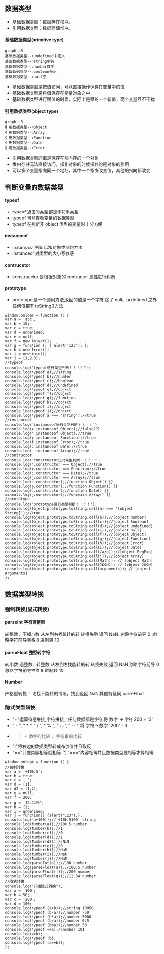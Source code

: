 ## 数据类型

- 基础数据类型：数据存在栈中。
- 引用数据类型：数据存储堆中。

#### 基础数据类型(primitive type)

```
graph LR
基础数据类型-->undefined未定义
基础数据类型-->string字符
基础数据类型-->number数字
基础数据类型-->boolean布尔
基础数据类型-->null空
```

- 基础数据类型是按值访问，可以直接操作保存在变量中的值
- 基础数据类型是将值保存在变量对象之中
- 基础数据类型进行赋值的时候，实际上是赋的一个新值，两个变量互不干扰

#### 引用数据类型(object type)

```
graph LR
引用数据类型-->Object
引用数据类型-->Array
引用数据类型-->Function
引用数据类型-->Date
引用数据类型-->Error
```

- 引用数据类型的值是保存在堆内存的一个对象
- 堆内存并无法直接访问，操作对象的时候操作的是对象的引用
- 可以多个变量指向同一个地址，其中一个指向改变值，其他的指向都改变

## 判断变量的数据类型

#### typeof

- typeof 返回的类型都是字符串类型
- typeof 可以查看变量的数据类型
- typeof 在判断非 object 类型的变量时十分方便

#### instanceof

- instanceof 判断已知对象类型的方法
- instanceof 对类型的大小写敏感

#### contrucetor

- construcetor 是根据对象的 contructor 属性进行判断

#### prototype

- prototype 是一个通用方法,返回的值是一个字符,除了 null、undefined 之外任何值都有 toString()方法

```
window.onload = function () {
var a = 'abc';
var b = 10;
var c = true;
var d = undefined;
var e = null;
var f = new Object();
var g = function () { alert('123'); };
var h = new Error();
var i = new Date();
var j = [1,2,3];
//typeof
console.log("typeof进行类型判断！！！！");
console.log(typeof a);//string
console.log(typeof b);//number
console.log(typeof c);//boolean
console.log(typeof d);//undefined
console.log(typeof e);//object
console.log(typeof f);//object
console.log(typeof g);//function
console.log(typeof h);//object
console.log(typeof i);//object
console.log(typeof j);//object
console.log(typeof a === 'string');//true
//instanceof
console.log("instanceof进行类型判断！！！！");
console.log(e instanceof Object);//false???
console.log(f instanceof Object);//true
console.log(g instanceof Function);//true
console.log(h instanceof Error);//true
console.log(i instanceof Date);//true
console.log(j instanceof Array);//true
//contructor
console.log("construetor进行类型判断！！！！");
console.log(f.constructor === Object);//true
console.log(g.constructor === Function);//true
console.log(i.constructor === Date);//true
console.log(j.constructor === Array);//true
console.log(f.constructor);//function Object() {}
console.log(g.constructor);//function Function() {}
console.log(i.constructor);//function Date() {}
console.log(j.constructor);//function Array() {}
//prototype
console.log("prototype进行类型判断！！！！");
console.log(Object.prototype.toString.call(a) === '[object String]');//true
console.log(Object.prototype.toString.call(b));//[object Number]
console.log(Object.prototype.toString.call(c));//[object Boolean]
console.log(Object.prototype.toString.call(d));//[object Undefined]
console.log(Object.prototype.toString.call(e));//[object Null]
console.log(Object.prototype.toString.call(f));//[object Object]
console.log(Object.prototype.toString.call(g));//[object Function]
console.log(Object.prototype.toString.call(h));//[object Error]
console.log(Object.prototype.toString.call(i));//[object Date]
console.log(Object.prototype.toString.call(/a/g));//[object RegExp]
console.log(Object.prototype.toString.call(j));//[object Array]
console.log(Object.prototype.toString.call(Math)); // [object Math]
console.log(Object.prototype.toString.call(JSON)); // [object JSON]
console.log(Object.prototype.toString.call(arguments)); // [object Arguments]
};
```

## 数据类型转换

### 强制转换(显式转换)

#### parseInt 字符转整型

转整数，干掉小数
从左到右找能转的转
转换失败 返回 NaN
.忽略字符前导 0
.忽略字符前导空格
8 进制转 10

#### parseFloat 整型转字符

转小数
遇整数，转整数
从左到右找能转的转
转换失败 返回 NaN
忽略字符前导 0
忽略字符前导空格
8 进制转 10

#### Number

严格型转换： 先找不能转的情况，找到返回 NaN
其他特征同 parseFloat

### 隐式类型转换

- "+"运算符是拼接,字符拼接上任何数据都是字符 将 数字 -> 字符 200 + '3'
- " - ", " \* ", " / ", " % ", "++", " -- " 将 字符-> 数字 '200' - 3
- > < 数字的比较 、字符串的比较
- "!"将右边的数据类型转成布尔值并且取反
- "=="只要内容相等就相等 而 "==="内容相等并且数据类型要相等才算相等

```
window.onload = function () {
//强制转换
var a = '+100.5';
var b = true;
var c = ' ';
var d = [1];
var d2 = [1,2];
var e = null;
var f = 200;
var g = '12.34元';
var h = {};
var i = undefined;
var j = function() {alert("123");};
console.log((a+100));//'+100.5100' string
console.log(Number(a));//100.5 number
console.log(Number(b));//1
console.log(Number(c));//0
console.log(Number(d));//1
console.log(Number(d2));//NaN
console.log(Number(e));//0
console.log(Number(h));//NaN
console.log(Number(i));//NaN
console.log(Number(j));//NaN
console.log(parseInt(a));//100 number
console.log(parseFloat(a));//100.5 number
console.log(parseFloat(f));//200 number
console.log(parseFloat(g));//12.34 number
//隐式转换
console.log("开始隐式转换");
var a = '100';
var b = 50;
var c = '200';
var d = 100;
console.log(typeof (a+b));//string 10050
console.log(typeof (b-a));//number -50
console.log(typeof (b*a));//number 5000
console.log(typeof (b/a));//number 0.5
console.log(typeof (b%a));//number 50
console.log(typeof ++a);//number 101
console.log(a>b);
console.log(typeof !b);
console.log(typeof (a==b));
};
```
